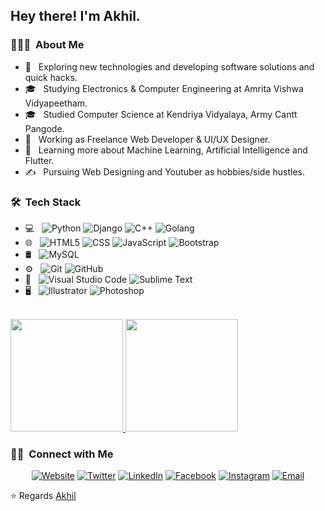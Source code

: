 <h2> Hey there! I'm Akhil.</h2>

<h3> 👨🏻‍💻 &nbsp;About Me </h3>

- 🤔 &nbsp; Exploring new technologies and developing software solutions and quick hacks.
- 🎓 &nbsp; Studying Electronics & Computer Engineering at Amrita Vishwa Vidyapeetham.
- 🎓 &nbsp; Studied Computer Science at Kendriya Vidyalaya, Army Cantt Pangode.
- 💼 &nbsp; Working as Freelance Web Developer & UI/UX Designer.
- 🌱 &nbsp; Learning more about Machine Learning, Artificial Intelligence and Flutter.
- ✍️ &nbsp; Pursuing Web Designing and Youtuber as hobbies/side hustles.

<h3> 🛠 &nbsp;Tech Stack</h3>

- 💻 &nbsp;
  ![Python](https://img.shields.io/badge/-Python-333333?style=flat&logo=python)
  ![Django](https://img.shields.io/badge/-Django-333333?style=flat&logo=django)
  ![C++](https://img.shields.io/badge/-C++-333333?style=flat&logo=C%2B%2B&logoColor=00599C)
  ![Golang](https://img.shields.io/badge/-Golang-333333?style=flat&logo=go)
- 🌐 &nbsp;
  ![HTML5](https://img.shields.io/badge/-HTML5-333333?style=flat&logo=HTML5)
  ![CSS](https://img.shields.io/badge/-CSS-333333?style=flat&logo=CSS3&logoColor=1572B6)
  ![JavaScript](https://img.shields.io/badge/-JavaScript-333333?style=flat&logo=javascript)
  ![Bootstrap](https://img.shields.io/badge/-Bootstrap-333333?style=flat&logo=bootstrap&logoColor=563D7C)
- 🛢 &nbsp;
  ![MySQL](https://img.shields.io/badge/-MySQL-333333?style=flat&logo=mysql)
- ⚙️ &nbsp;
  ![Git](https://img.shields.io/badge/-Git-333333?style=flat&logo=git)
  ![GitHub](https://img.shields.io/badge/-GitHub-333333?style=flat&logo=github)
- 🔧 &nbsp;
  ![Visual Studio Code](https://img.shields.io/badge/-Visual%20Studio%20Code-333333?style=flat&logo=visual-studio-code&logoColor=007ACC)
  ![Sublime Text](https://img.shields.io/badge/-Sublime%20Text-333333?style=flat&logo=sublime-text)
- 🖥 &nbsp;
  ![Illustrator](https://img.shields.io/badge/-Illustrator-333333?style=flat&logo=adobe-illustrator)
  ![Photoshop](https://img.shields.io/badge/-Photoshop-333333?style=flat&logo=adobe-photoshop)

<br/>

<a href="https://github.com/akhil-s-kumar">
  <img height="180em" src="https://github-readme-stats.vercel.app/api?username=akhil-s-kumar&theme=buefy&show_icons=true" />
  <img height="180em" src="https://github-readme-stats.vercel.app/api/top-langs/?username=akhil-s-kumar&theme=buefy&layout=compact" />
</a>

<br/>

<h3> 🤝🏻 &nbsp;Connect with Me </h3>

<p align="center">
<a href="https://akhil-s-kumar.github.io/"><img alt="Website" src="https://img.shields.io/badge/Website-Akhil%20S%20kumar-blue?style=flat-square&logo=google-chrome"></a>
<a href="https://www.twitter.com/IamAKhilSKumar/"><img alt="Twitter" src="https://img.shields.io/badge/Twitter-IamAkhilSKumar-blue?style=flat-square&logo=twitter"></a>
<a href="https://www.linkedin.com/in/ImAkhilSKumar/"><img alt="LinkedIn" src="https://img.shields.io/badge/LinkedIn-ImAkhilSKumar-blue?style=flat-square&logo=linkedin"></a>
<a href="https://www.facebook.com/ImAKhilSKumar/"><img alt="Facebook" src="https://img.shields.io/badge/Facebook-ImAkhilSKumar-blue?style=flat-square&logo=facebook"></a>
<a href="https://www.instagram.com/_.akhil.sk._/"><img alt="Instagram" src="https://img.shields.io/badge/Instagram-Akhil%20S%20kumar-blue?style=flat-square&logo=instagram"></a>
<a href="mailto:akhilskumar120@gmail.com"><img alt="Email" src="https://img.shields.io/badge/Email-akhilskumar120@gmail.com-blue?style=flat-square&logo=gmail"></a>
</p>

⭐️ Regards [Akhil](https://github.com/Akhil-S-Kumar)
